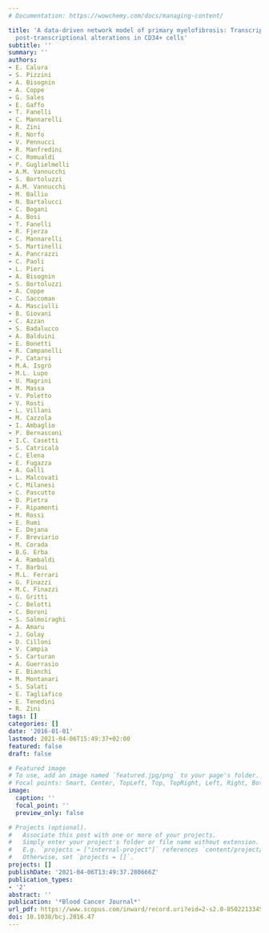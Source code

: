 ```yaml
---
# Documentation: https://wowchemy.com/docs/managing-content/

title: 'A data-driven network model of primary myelofibrosis: Transcriptional and
  post-transcriptional alterations in CD34+ cells'
subtitle: ''
summary: ''
authors:
- E. Calura
- S. Pizzini
- A. Bisognin
- A. Coppe
- G. Sales
- E. Gaffo
- T. Fanelli
- C. Mannarelli
- R. Zini
- R. Norfo
- V. Pennucci
- R. Manfredini
- C. Romualdi
- P. Guglielmelli
- A.M. Vannucchi
- S. Bortoluzzi
- A.M. Vannucchi
- M. Balliu
- N. Bartalucci
- C. Bogani
- A. Bosi
- T. Fanelli
- R. Fjerza
- C. Mannarelli
- S. Martinelli
- A. Pancrazzi
- C. Paoli
- L. Pieri
- A. Bisognin
- S. Bortoluzzi
- A. Coppe
- C. Saccoman
- A. Masciulli
- B. Giovani
- C. Azzan
- S. Badalucco
- A. Balduini
- E. Bonetti
- R. Campanelli
- P. Catarsi
- M.A. Isgrò
- M.L. Lupo
- U. Magrini
- M. Massa
- V. Poletto
- V. Rosti
- L. Villani
- M. Cazzola
- I. Ambaglio
- P. Bernasconi
- I.C. Casetti
- S. Catricalà
- C. Elena
- E. Fugazza
- A. Gallì
- L. Malcovati
- C. Milanesi
- C. Pascutto
- D. Pietra
- F. Ripamonti
- M. Rossi
- E. Rumi
- E. Dejana
- F. Breviario
- M. Corada
- B.G. Erba
- A. Rambaldi
- T. Barbui
- M.L. Ferrari
- G. Finazzi
- M.C. Finazzi
- G. Gritti
- C. Belotti
- C. Boroni
- S. Salmoiraghi
- A. Amaru
- J. Golay
- D. Cilloni
- V. Campia
- S. Carturan
- A. Guerrasio
- E. Bianchi
- M. Montanari
- S. Salati
- E. Tagliafico
- E. Tenedini
- R. Zini
tags: []
categories: []
date: '2016-01-01'
lastmod: 2021-04-06T15:49:37+02:00
featured: false
draft: false

# Featured image
# To use, add an image named `featured.jpg/png` to your page's folder.
# Focal points: Smart, Center, TopLeft, Top, TopRight, Left, Right, BottomLeft, Bottom, BottomRight.
image:
  caption: ''
  focal_point: ''
  preview_only: false

# Projects (optional).
#   Associate this post with one or more of your projects.
#   Simply enter your project's folder or file name without extension.
#   E.g. `projects = ["internal-project"]` references `content/project/deep-learning/index.md`.
#   Otherwise, set `projects = []`.
projects: []
publishDate: '2021-04-06T13:49:37.280666Z'
publication_types:
- '2'
abstract: ''
publication: '*Blood Cancer Journal*'
url_pdf: https://www.scopus.com/inward/record.uri?eid=2-s2.0-85022133450&doi=10.1038%2fbcj.2016.47&partnerID=40&md5=a1cc9ce88110b64feed117d11cdd6e89
doi: 10.1038/bcj.2016.47
---
```

